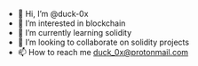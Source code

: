 - 👋 Hi, I’m @duck-0x
- 👀 I’m interested in blockchain
- 🌱 I’m currently learning solidity
- 💞️ I’m looking to collaborate on solidity projects
- 📫 How to reach me duck_0x@protonmail.com

<!---
duck-0x/duck-0x is a ✨ special ✨ repository because its `README.md` (this file) appears on your GitHub profile.
You can click the Preview link to take a look at your changes.
--->
